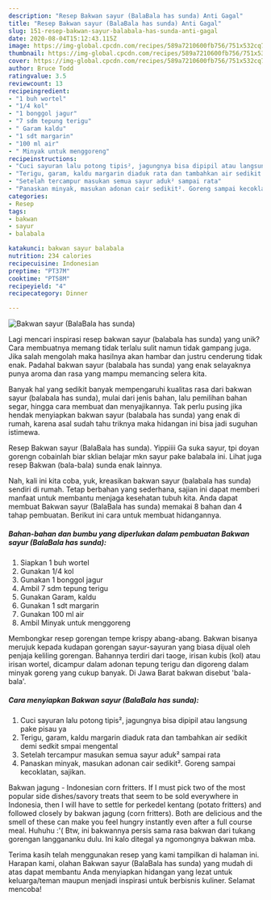 ```yaml
---
description: "Resep Bakwan sayur (BalaBala has sunda) Anti Gagal"
title: "Resep Bakwan sayur (BalaBala has sunda) Anti Gagal"
slug: 151-resep-bakwan-sayur-balabala-has-sunda-anti-gagal
date: 2020-08-04T15:12:43.115Z
image: https://img-global.cpcdn.com/recipes/589a7210600fb756/751x532cq70/bakwan-sayur-balabala-has-sunda-foto-resep-utama.jpg
thumbnail: https://img-global.cpcdn.com/recipes/589a7210600fb756/751x532cq70/bakwan-sayur-balabala-has-sunda-foto-resep-utama.jpg
cover: https://img-global.cpcdn.com/recipes/589a7210600fb756/751x532cq70/bakwan-sayur-balabala-has-sunda-foto-resep-utama.jpg
author: Bruce Todd
ratingvalue: 3.5
reviewcount: 13
recipeingredient:
- "1 buh wortel"
- "1/4 kol"
- "1 bonggol jagur"
- "7 sdm tepung terigu"
- " Garam kaldu"
- "1 sdt margarin"
- "100 ml air"
- " Minyak untuk menggoreng"
recipeinstructions:
- "Cuci sayuran lalu potong tipis², jagungnya bisa dipipil atau langsung pake pisau ya"
- "Terigu, garam, kaldu margarin diaduk rata dan tambahkan air sedikit demi sedkit smpai mengental"
- "Setelah tercampur masukan semua sayur aduk² sampai rata"
- "Panaskan minyak, masukan adonan cair sedikit². Goreng sampai kecoklatan, sajikan."
categories:
- Resep
tags:
- bakwan
- sayur
- balabala

katakunci: bakwan sayur balabala 
nutrition: 234 calories
recipecuisine: Indonesian
preptime: "PT37M"
cooktime: "PT58M"
recipeyield: "4"
recipecategory: Dinner

---
```



![Bakwan sayur (BalaBala has sunda)](https://img-global.cpcdn.com/recipes/589a7210600fb756/751x532cq70/bakwan-sayur-balabala-has-sunda-foto-resep-utama.jpg)

Lagi mencari inspirasi resep bakwan sayur (balabala has sunda) yang unik? Cara membuatnya memang tidak terlalu sulit namun tidak gampang juga. Jika salah mengolah maka hasilnya akan hambar dan justru cenderung tidak enak. Padahal bakwan sayur (balabala has sunda) yang enak selayaknya punya aroma dan rasa yang mampu memancing selera kita.

Banyak hal yang sedikit banyak mempengaruhi kualitas rasa dari bakwan sayur (balabala has sunda), mulai dari jenis bahan, lalu pemilihan bahan segar, hingga cara membuat dan menyajikannya. Tak perlu pusing jika hendak menyiapkan bakwan sayur (balabala has sunda) yang enak di rumah, karena asal sudah tahu triknya maka hidangan ini bisa jadi suguhan istimewa.

Resep Bakwan sayur (BalaBala has sunda). Yippiiii Ga suka sayur, tpi doyan gorengn cobainlah biar sklian belajar mkn sayur pake balabala ini. Lihat juga resep Bakwan (bala-bala) sunda enak lainnya.


Nah, kali ini kita coba, yuk, kreasikan bakwan sayur (balabala has sunda) sendiri di rumah. Tetap berbahan yang sederhana, sajian ini dapat memberi manfaat untuk membantu menjaga kesehatan tubuh kita. Anda dapat membuat Bakwan sayur (BalaBala has sunda) memakai 8 bahan dan 4 tahap pembuatan. Berikut ini cara untuk membuat hidangannya.

<!--inarticleads1-->

##### Bahan-bahan dan bumbu yang diperlukan dalam pembuatan Bakwan sayur (BalaBala has sunda):

1. Siapkan 1 buh wortel
1. Gunakan 1/4 kol
1. Gunakan 1 bonggol jagur
1. Ambil 7 sdm tepung terigu
1. Gunakan  Garam, kaldu
1. Gunakan 1 sdt margarin
1. Gunakan 100 ml air
1. Ambil  Minyak untuk menggoreng


Membongkar resep gorengan tempe krispy abang-abang. Bakwan bisanya merujuk kepada kudapan gorengan sayur-sayuran yang biasa dijual oleh penjaja keliling gorengan. Bahannya terdiri dari taoge, irisan kubis (kol) atau irisan wortel, dicampur dalam adonan tepung terigu dan digoreng dalam minyak goreng yang cukup banyak. Di Jawa Barat bakwan disebut &#39;bala-bala&#39;. 

<!--inarticleads2-->

##### Cara menyiapkan Bakwan sayur (BalaBala has sunda):

1. Cuci sayuran lalu potong tipis², jagungnya bisa dipipil atau langsung pake pisau ya
1. Terigu, garam, kaldu margarin diaduk rata dan tambahkan air sedikit demi sedkit smpai mengental
1. Setelah tercampur masukan semua sayur aduk² sampai rata
1. Panaskan minyak, masukan adonan cair sedikit². Goreng sampai kecoklatan, sajikan.


Bakwan jagung - Indonesian corn fritters. If I must pick two of the most popular side dishes/savory treats that seem to be sold everywhere in Indonesia, then I will have to settle for perkedel kentang (potato fritters) and followed closely by bakwan jagung (corn fritters). Both are delicious and the smell of these can make you feel hungry instantly even after a full course meal. Huhuhu :&#39;( Btw, ini bakwannya persis sama rasa bakwan dari tukang gorengan langgananku dulu. Ini kalo ditegal ya ngomongnya bakwan mba. 

Terima kasih telah menggunakan resep yang kami tampilkan di halaman ini. Harapan kami, olahan Bakwan sayur (BalaBala has sunda) yang mudah di atas dapat membantu Anda menyiapkan hidangan yang lezat untuk keluarga/teman maupun menjadi inspirasi untuk berbisnis kuliner. Selamat mencoba!
